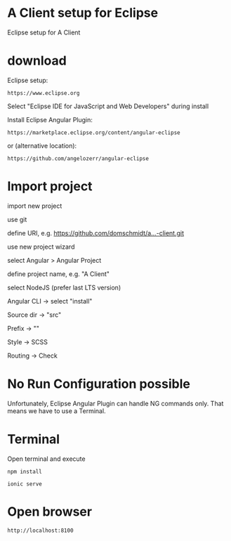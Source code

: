 # A Client setup for Eclipse
Eclipse setup for A Client

# download

Eclipse setup:

`https://www.eclipse.org`

Select "Eclipse IDE for JavaScript and Web Developers" during install

Install Eclipse Angular Plugin:

`https://marketplace.eclipse.org/content/angular-eclipse`

or (alternative location):

`https://github.com/angelozerr/angular-eclipse`

# Import project

import new project

use git

define URI, e.g. https://github.com/domschmidt/a...-client.git

use new project wizard

select Angular > Angular Project

define project name, e.g. "A Client"

select NodeJS (prefer last LTS version)

Angular CLI -> select "install"

Source dir -> "src"

Prefix -> ""

Style -> SCSS

Routing -> Check

# No Run Configuration possible
Unfortunately, Eclipse Angular Plugin can handle NG commands only. That means we have to use a Terminal.

# Terminal
Open terminal and execute

`npm install`

`ionic serve`

# Open browser

`http://localhost:8100`
